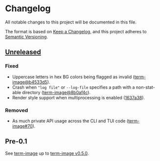 # Changelog
All notable changes to this project will be documented in this file.

The format is based on [Keep a Changelog](https://keepachangelog.com/en/1.0.0/),
and this project adheres to [Semantic Versioning](https://semver.org/spec/v2.0.0.html).

## [Unreleased]
### Fixed
- Uppercase letters in hex BG colors being flagged as invalid ([term-image@b4533d5]).
- Crash when `"log file"` or `--log-file` specifies a path with a non-stat-able directory ([term-image@8b0af4c]).
- Render style support when multiprocessing is enabled ([1637a38]).

### Removed
- As much private API usage across the CLI and TUI code ([term-image#70]).

[term-image#70]: https://github.com/AnonymouX47/term-image/pull/70
[term-image@b4533d5]: https://github.com/AnonymouX47/term-image/commit/b4533d5697d41fe0742c2ac895077da3b8d889dc
[term-image@8b0af4c]: https://github.com/AnonymouX47/term-image/pull/70/commits/8b0af4cd76c96187b95237e7bcd74ab5b16b2c82
[1637a38]: https://github.com/AnonymouX47/termvisage/commit/1637a388affef84735805ac105b995cb2f25c005


## Pre-0.1
See [term-image] up to [term-image v0.5.0].

[Unreleased]: https://github.com/AnonymouX47/termvisage/commits/main
[term-image v0.5.0]: https://github.com/AnonymouX47/term-image/blob/main/CHANGELOG.md#
[term-image]: https://github.com/AnonymouX47/term-image
